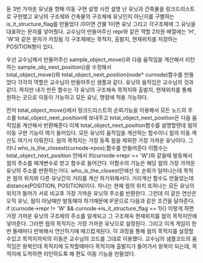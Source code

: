 듄 3번 가까운 유닛을 향해 이동 구현 설명
사전 설명
난 유닛과 건축물을 링크드리스트로 구현했고 유닛의 구조체와 건축물의 구조체에 유닛인지 아닌지를 구별하는 is_it_structure_flag를 만들었다 /0이면 건물 1이면 유닛
그리고 각구조체에 그 유닛을 대표하는 문자를 넣어줬다. 교수님이 만들어주신 repr와 같은 역할 2차원 배열에는 'H', 'W'와 같은 문자가 저장됨
각 구조체에는 목적지, 출발지, 현재위치를 저장하는 POSITION형이 있다.

우선 교수님께서 만들어주신 sample_object_move()와 다음 움직임을 계산해서 리턴하는 sample_obj_next_position()을 수정해서  
total_object_move()와 total_object_next_position(node* curnode)함수를 만들었다 각각의 역할은 교수님이 만들어주신 샘플과 같다.
유닛의 움직임은 교수님의 것과 같다. 하지만 내가 만든 함수는 각 유닛의 구조체속 목적지와 출발지, 현재위치를 통해 원하는 곳으로 이동이 가능하고 모든 유닛, 명령에 적용 가능하다.

먼저 total_object_move()에서 링크드리스트의 순회기능을 이용해서 모든 노드의 주소를 total_object_next_position에 보내주고  total_object_next_position은 다음 움직임을 계산해서 반환해준다
이제 total_object_next_position함수를 설명할텐데 웜의 이동 구현 기능이 여기 들어있다. 모든 유닛의 움직임을 계산하는 함수이니 웜의 이동 계산도 여기서 이뤄진다.
웜의 목적지는 가장 동족 웜을 제외한 가장 가까운 유닛이다. 그러니 who_is_the_closest(curnode->pos);함수를 만들어준다 이함수는 total_object_next_position 안에서 if(curnode->repr == 'W')와 같을때 발동해서 웜의 주소를 매개변수로 받고 함수로 들어간다.
이함수의 기능은 해당 웜의 가장 가까운 유닛의 주소를 반환하는거다. who_is_the_closest안에선 또 순회가 일어나는데 목적은 웜의 위치와 다른 유닛간의 거리를 계산 하기위해서다.
거리계산 함수도 만들었는데 distance(POSITION, POSITION)이다. 하나는 현재 웜의 위치 또하나는 모든 유닛의 위치가 들어가 서로 비교후 가장 가까운 유닛의 주소를 반환한다.
그런데 이 같은 연산은 오직 유닛, 웜이 아닐때만 발동해야 하기때문에 IF문으로 다음과 같은 조건을 달아준다. if (curnode->repr != 'W' && curnode->is_it_structure_flag == 1){}
이렇게 하면 가장 가까운 유닛의 구조체의 주소를 알게되고 그 구조체속 현재위치를 웜의 목적지안에 넣어준다. 그러면 웜의 목적지는 가장 가까운 유닛으로 설정된다. 그리고 이게 게임이 한번 돌때마다 반복해서 연산하기에 매끄럽게된다.
이 과정을 통해 웜의 목적지를 설정할수있고 목적지까지의 이동은 교수님의 코드를 그대로 이용했다. 교수님의 샘플코드의 움직임은 왕복인데 목적지에 도착할때마다 목적지에 출발지가 들어가서 왕복이 되는데, 목적지에 도착하면 리턴하도록 해 편도 이동 기능을 만들었다.
